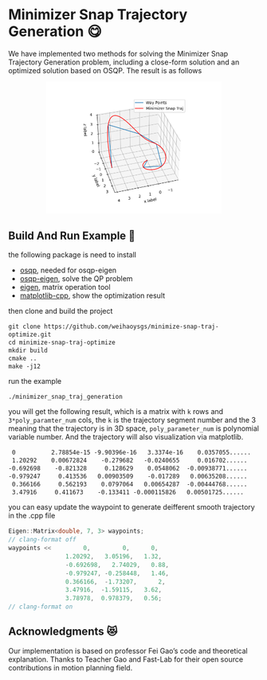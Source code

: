 # Minimizer Snap Trajectory Generation :yum:

We have implemented two methods for solving the Minimizer Snap Trajectory Generation problem, including a close-form solution and an optimized solution based on OSQP. The result is as follows

<div align=center><img src="./images/example1.png" width = 70%></div>

## Build And Run Example :runner:

the following package is need to install

- [osqp](http://osqp.readthedocs.io/en/latest/index.html), needed for osqp-eigen
- [osqp-eigen](https://github.com/robotology/osqp-eigen), solve the QP problem
- [eigen](http://eigen.tuxfamily.org/index.php?title=Main_Page), matrix operation tool
- [matplotlib-cpp](https://github.com/lava/matplotlib-cpp), show the optimization result

then clone and build the project

```shell
git clone https://github.com/weihaoysgs/minimize-snap-traj-optimize.git
cd minimize-snap-traj-optimize
mkdir build
cmake ..
make -j12
```

run the example

```shell
./minimizer_snap_traj_generation
```

you will get the following result, which is a matrix with `k` rows and `3*poly_paramter_num` cols, the `k` is the trajectory segment number and the 3 meaning that the trajectory is in 3D space, `poly_parameter_num` is polynomial variable number. And the trajectory will also visualization via matplotlib.

```shell
 0          2.78854e-15 -9.90396e-16   3.3374e-16    0.0357055......
 1.20292    0.00672824    -0.279682   -0.0240655     0.016702......
-0.692698    -0.821328     0.128629    0.0548062  -0.00938771......
-0.979247     0.413536   0.00903509    -0.017289   0.00635208......
 0.366166     0.562193    0.0797064   0.00654287  -0.00444768......
 3.47916     0.411673    -0.133411 -0.000115826   0.00501725......
```

you can easy update the waypoint to generate deifferent smooth trajectory in the .cpp file

```cpp
Eigen::Matrix<double, 7, 3> waypoints;
// clang-format off
waypoints <<         0,         0,      0,
                1.20292,   3.05196,   1.32,
                -0.692698,   2.74029,   0.88,
                -0.979247, -0.258448,   1.46,
                0.366166,  -1.73207,      2,
                3.47916,  -1.59115,   3.62,
                3.78978,  0.978379,   0.56;
// clang-format on
```

## Acknowledgments :heart_eyes_cat:

Our implementation is based on professor Fei Gao’s code and theoretical explanation. Thanks to Teacher Gao and Fast-Lab for their open source contributions in motion planning field.
